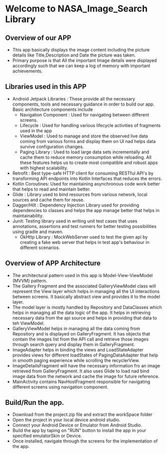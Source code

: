 # Welcome to NASA_Image_Search Library

## Overview of our APP

* This app basically displays the image content including the picture details like Title,Description
  and Date the picture was taken.
* Primary purpose is that All the important Image details were displayed accordingly such that we
  can keep a log of memory with important achievements.

## Libraries used in this APP

* Android Jetpack Libraries : These provide all the necessary components, tools and necessary
  guidance in order to build our app. Basic architecture components include
    * Navigation Component : Used for navigating between different screens.
    * Lifecycle : Used for handling various lifecycle activities of fragments used in the app
    * ViewModel : Used to manage and store the observed live data coming from various forms and
      display them on UI nad helps data survive configuration changes.
    * Paging Library : Used to load large data sets incrementally and cache them to reduce memory
      consumption while reloading. All these features helps us to create most compatible and robust
      apps with highest scalability.
* Retrofit : Best type-safe HTTP client for consuming RESTful API's by transforming API endpoints
  into Kotlin Interfaces that reduces the errors.
* Kotlin Coroutines: Used for maintaining asynchronous code work better that helps to read and
  maintain better.
* Glide : Library used to bind resources from various network, local sources and cache them for
  reuse.
* Dagger/Hilt : Dependency Injection Library used for providing dependencies to classes and helps
  the app manage better that helps in maintainability.
* Junit: Testing library used in writing unit test cases that uses annotations, assertions and test
  runners for better testing possibilities using gradle and maven.
    * OkHttp Library : MockWebServer used to test the given api by creating a fake web server that
      helps in test app's behaviour in different scenarios.

## Overview of APP Architecture

* The architectural pattern used in this app is Model-View-ViewModel (MVVM) pattern.
* The Gallery Fragment and the associated GalleryViewModel class will represent the View layer which
  helps in managing all the UI interactions between screens. It basically abstract view and provides
  it to the model layer.
* The model layer is mostly handled by Repository and DataClasses which helps in managing all the
  data logic of the app. It helps in retrieving necessary data from the api source and helps in
  providing that data to teh ViewModel.
* GalleryViewModel helps in managing all the data coming from Repository and is displayed on
  GalleryFragment. It has objects that contain the images list from the API call and retrieve those
  images through search query and display them in GalleryFragment.
* ImageAdapter helps in binding the views and LoadStateAdapter provides views for different
  loadStates of PagingDataAdapter that help in smooth paging experience while scrolling the
  recyclerView.
* ImageDetailsFragment will have the necessary information fro an image retrieved from
  GalleryFragment. It also uses Glide to load nad bind image data from the network and cache the
  image for future reference.
* MainActivity contains NavHostFragment responsible for navigating different screens using
  navigation component.

## Build/Run the app.

* Download from the project.zip file and extract the workSpace folder
* Open the project in your local device android studio.
* Connect your Android Device or Emulator from Android Studio.
* Build the app by taping on "RUN" button to install the app in your specified emulatorSkin or
  Device.
* Once installed, navigate through the screens for the implementation of the app.


  

      
